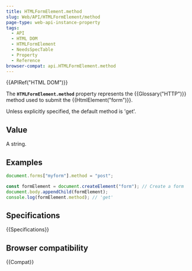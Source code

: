 ```yaml
---
title: HTMLFormElement.method
slug: Web/API/HTMLFormElement/method
page-type: web-api-instance-property
tags:
  - API
  - HTML DOM
  - HTMLFormElement
  - NeedsSpecTable
  - Property
  - Reference
browser-compat: api.HTMLFormElement.method
---
```


{{APIRef("HTML DOM")}}

The **`HTMLFormElement.method`** property represents the
{{Glossary("HTTP")}} method used to submit the {{HtmlElement("form")}}.

Unless explicitly specified, the default method is 'get'.

## Value

A string.

## Examples

```js
document.forms["myform"].method = "post";

const formElement = document.createElement("form"); // Create a form
document.body.appendChild(formElement);
console.log(formElement.method); // 'get'
```

## Specifications

{{Specifications}}

## Browser compatibility

{{Compat}}

